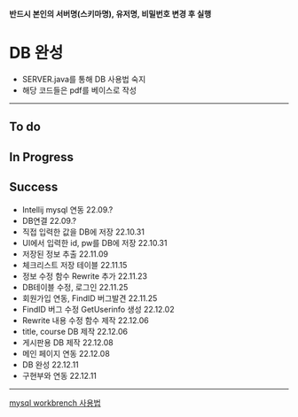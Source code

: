 **반드시 본인의 서버명(스키마명), 유저명, 비밀번호 변경 후 실행**

# DB 완성
- SERVER.java를 통해 DB 사용법 숙지
- 해당 코드들은 pdf를 베이스로 작성
---
## To do

## In Progress

## Success
- Intellij mysql 연동                             22.09.?
- DB연결                                          22.09.?
- 직접 입력한 값을 DB에 저장                        22.10.31
- UI에서 입력한 id, pw를 DB에 저장                 22.10.31
- 저장된 정보 추출                                 22.11.09
- 체크리스트 저장 테이블                           22.11.15
- 정보 수정 함수 Rewrite 추가                     22.11.23
- DB테이블 수정, 로그인                           22.11.25
- 회원가입 연동, FindID 버그발견                  22.11.25
- FindID 버그 수정 GetUserinfo 생성               22.12.02
- Rewrite 내용 수정 함수 제작                     22.12.06
- title, course DB 제작                          22.12.06
- 게시판용 DB 제작                                22.12.08
- 메인 페이지 연동                                22.12.08
- DB 완성                                         22.12.11
- 구현부와 연동                                   22.12.11
---
[mysql workbrench 사용법](https://post.naver.com/viewer/postView.naver?volumeNo=31829227&memberNo=1085064)
